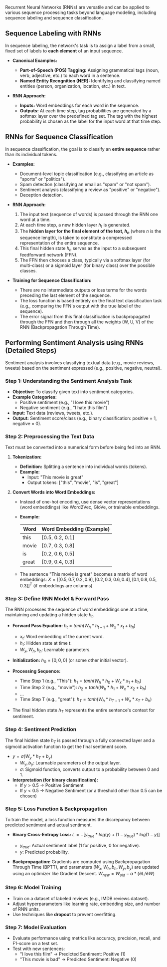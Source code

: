 Recurrent Neural Networks (RNNs) are versatile and can be applied to various sequence processing tasks beyond language modeling, including sequence labeling and sequence classification.

## Sequence Labeling with RNNs

In sequence labeling, the network's task is to assign a label from a small, fixed set of labels to **each element** of an input sequence.

*   **Canonical Examples:**
    *   **Part-of-Speech (POS) Tagging:** Assigning grammatical tags (noun, verb, adjective, etc.) to each word in a sentence.
    *   **Named Entity Recognition (NER):** Identifying and classifying named entities (person, organization, location, etc.) in text.

*   **RNN Approach:**
    *   **Inputs:** Word embeddings for each word in the sequence.
    *   **Outputs:** At each time step, tag probabilities are generated by a softmax layer over the predefined tag set. The tag with the highest probability is chosen as the label for the input word at that time step.
## RNNs for Sequence Classification

In sequence classification, the goal is to classify an **entire sequence** rather than its individual tokens.

*   **Examples:**
    *   Document-level topic classification (e.g., classifying an article as "sports" or "politics").
    *   Spam detection (classifying an email as "spam" or "not spam").
    *   Sentiment analysis (classifying a review as "positive" or "negative").
    *   Deception detection.

*   **RNN Approach:**
    1.  The input text (sequence of words) is passed through the RNN one word at a time.
    2.  At each time step, a new hidden layer $h_t$ is generated.
    3.  The **hidden layer for the final element of the text, $h_n$** (where $n$ is the sequence length), is taken to constitute a compressed representation of the entire sequence.
    4.  This final hidden state $h_n$ serves as the input to a subsequent feedforward network (FFN).
    5.  The FFN then chooses a class, typically via a softmax layer (for multi-class) or a sigmoid layer (for binary class) over the possible classes.

*   **Training for Sequence Classification:**
    *   There are no intermediate outputs or loss terms for the words preceding the last element of the sequence.
    *   The loss function is based entirely on the final text classification task (e.g., comparing the FFN's output with the true label of the sequence).
    *   The error signal from this final classification is backpropagated through the FFN and then through all the weights (W, U, V) of the RNN (Backpropagation Through Time).

## Performing Sentiment Analysis using RNNs (Detailed Steps)

Sentiment analysis involves classifying textual data (e.g., movie reviews, tweets) based on the sentiment expressed (e.g., positive, negative, neutral).

### Step 1: Understanding the Sentiment Analysis Task
*   **Objective:** To classify given text into sentiment categories.
*   **Example Categories:**
    *   Positive sentiment (e.g., "I love this movie")
    *   Negative sentiment (e.g., "I hate this film")
*   **Input:** Text data (reviews, tweets, etc.).
*   **Output:** Sentiment score/class (e.g., binary classification: positive = 1, negative = 0).

### Step 2: Preprocessing the Text Data
Text must be converted into a numerical form before being fed into an RNN.

1.  **Tokenization:**
    *   **Definition:** Splitting a sentence into individual words (tokens).
    *   **Example:**
        *   Input: "This movie is great"
        *   Output tokens: ["this", "movie", "is", "great"]

2.  **Convert Words into Word Embeddings:**
    *   Instead of one-hot encoding, use dense vector representations (word embeddings) like Word2Vec, GloVe, or trainable embeddings.
    *   **Example:**

        | Word  | Word Embedding (Example) |
        |----|----------------------|
        | this  | [0.5, 0.2, 0.1]          |
        | movie | [0.7, 0.3, 0.8]          |
        | is    | [0.2, 0.6, 0.5]          |
        | great | [0.9, 0.4, 0.3]          |
    *   The sentence "This movie is great" becomes a matrix of word embeddings:
        $X = [[0.5, 0.7, 0.2, 0.9], [0.2, 0.3, 0.6, 0.4], [0.1, 0.8, 0.5, 0.3]]^T$ (if embeddings are columns)


### Step 3: Define RNN Model & Forward Pass
The RNN processes the sequence of word embeddings one at a time, maintaining and updating a hidden state $h_t$.

*   **Forward Pass Equation:** $h_t = tanh(W_h * h_{t-1} + W_x * x_t + b_h)$
    *   $x_t$: Word embedding of the current word.
    *   $h_t$: Hidden state at time $t$.
    *   $W_x, W_h, b_h$: Learnable parameters.
*   **Initialization:** $h_0 = [0,0,0]$ (or some other initial vector).

*   **Processing Sequence:**
    *   Time Step 1 (e.g., "This"): $h_1 = tanh(W_h * h_0 + W_x * x_1 + b_h)$
    *   Time Step 2 (e.g., "movie"): $h_2 = tanh(W_h * h_1 + W_x * x_2 + b_h)$
    *   ...
    *   Time Step T (e.g., "great"): $h_T = tanh(W_h * h_{T-1} + W_x * x_T + b_h)$
*   The final hidden state $h_T$ represents the entire sentence's context for sentiment.

### Step 4: Sentiment Prediction
The final hidden state $h_T$ is passed through a fully connected layer and a sigmoid activation function to get the final sentiment score.

*   $y = σ(W_y * h_T + b_y)$
    *   $W_y, b_y$: Learnable parameters of the output layer.
    *   $σ$: Sigmoid function, converts output to a probability between 0 and 1.
*   **Interpretation (for binary classification):**
    *   If $y > 0.5$ → Positive Sentiment
    *   If $y < 0.5$ → Negative Sentiment (or a threshold other than 0.5 can be chosen)

### Step 5: Loss Function & Backpropagation
To train the model, a loss function measures the discrepancy between predicted sentiment and actual sentiment.

*   **Binary Cross-Entropy Loss:**
    $L = -[y_{true} * log(y) + (1 - y_{true}) * log(1 - y)]$
    *   $y_{true}$: Actual sentiment label (1 for positive, 0 for negative).
    *   $y$: Predicted probability.

*   **Backpropagation:** Gradients are computed using Backpropagation Through Time (BPTT), and parameters ($W_x, W_h, b_h, W_y, b_y$) are updated using an optimizer like Gradient Descent.
    $W_{new} = W_{old} - α * (∂L/∂W)$

### Step 6: Model Training
*   Train on a dataset of labeled reviews (e.g., IMDB reviews dataset).
*   Adjust hyperparameters like learning rate, embedding size, and number of RNN units.
*   Use techniques like **dropout** to prevent overfitting.

### Step 7: Model Evaluation
*   Evaluate performance using metrics like accuracy, precision, recall, and F1-score on a test set.
*   Test with new sentences:
    *   "I love this film" → Predicted Sentiment: Positive (1)
    *   "This movie is bad" → Predicted Sentiment: Negative (0)